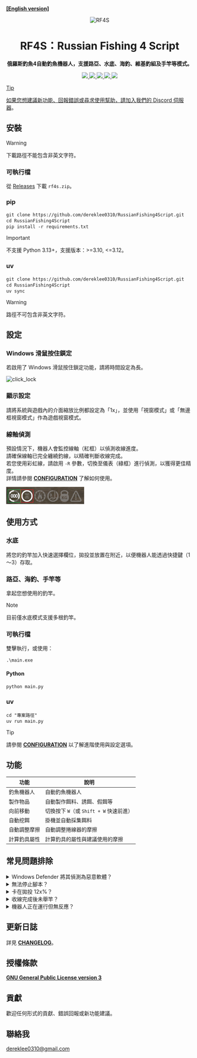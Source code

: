 **[[English version]][readme]**
<div align="center">

![RF4S][rf4s_logo]
<h1 align="center">RF4S：Russian Fishing 4 Script</h1>

**俄羅斯釣魚4自動釣魚機器人，支援路亞、水底、海釣、維基釣組及手竿等模式。**

<a target="_blank" href="https://opensource.org/license/gpl-3-0" style="background:none">
    <img src="https://img.shields.io/badge/License-GPLv3-blue.svg" style="height: 22px;" />
</a>
<a target="_blank" href="https://discord.gg/BZQWQnAMbY" style="background:none">
    <img src="https://img.shields.io/badge/discord-join-rf44.svg?labelColor=191937&color=6F6FF7&logo=discord" style="height: 22px;" />
</a>
<a target="_blank" href="http://makeapullrequest.com" style="background:none">
    <img src="https://img.shields.io/badge/PRs-welcome-brightgreen.svg?style=flat" style="height: 22px;" />
</a>
</a>
<a target="_blank" href="https://www.python.org/downloads/" style="background:none">
    <img src="https://img.shields.io/badge/python-3.10_%7C_3.11_%7C_3.12-blue
    " style="height: 22px;" />
</a>
<a target="_blank" href="https://github.com/astral-sh/ruff" style="background:none">
    <img src="https://img.shields.io/endpoint?url=https://raw.githubusercontent.com/astral-sh/ruff/main/assets/badge/v2.json
    " style="height: 22px;" />


</div>

> [!TIP]
> 如果您想建議新功能、回報錯誤或尋求使用幫助，請加入我們的 [Discord 伺服器][discord]。


## 安裝
> [!WARNING] 
> 下載路徑不能包含非英文字符。
### 可執行檔
從 [Releases][releases] 下載 `rf4s.zip`。  
### pip
```
git clone https://github.com/dereklee0310/RussianFishing4Script.git
cd RussianFishing4Script
pip install -r requirements.txt
```
> [!IMPORTANT] 
> 不支援 Python 3.13+，支援版本：>=3.10, <=3.12。
### uv
```
git clone https://github.com/dereklee0310/RussianFishing4Script.git
cd RussianFishing4Script
uv sync
```
> [!WARNING] 
> 路徑不可包含非英文字符。


## 設定
### Windows 滑鼠按住鎖定
若啟用了 Windows 滑鼠按住鎖定功能，請將時間設定為長。

![click_lock]
### 顯示設定
請將系統與遊戲內的介面縮放比例都設定為「1x」，並使用「視窗模式」或「無邊框視窗模式」作為遊戲視窗模式。
### 線軸偵測
預設情況下，機器人會監控線軸（紅框）以偵測收線進度。  
請確保線軸已完全纏繞釣線，以精確判斷收線完成。  
若您使用彩虹線，請啟用 `-R` 參數，切換至儀表（綠框）進行偵測，以獲得更佳精度。  
詳情請參閱 **[CONFIGURATION][configuration]** 了解如何使用。

![status]

## 使用方式
### 水底
將您的釣竿加入快速選擇欄位，拋投並放置在附近，以便機器人能透過快捷鍵（1～3）存取。  
### 路亞、海釣、手竿等
拿起您想使用的釣竿。
> [!NOTE]
> 目前僅水底模式支援多根釣竿。

### 可執行檔
雙擊執行，或使用：
```
.\main.exe
```
#### Python
```
python main.py
```
### uv
```
cd "專案路徑"
uv run main.py
```

> [!TIP]
> 請參閱 **[CONFIGURATION][configuration]** 以了解進階使用與設定選項。

## 功能
| 功能                     | 說明                                              |
| ------------------------ | ------------------------------------------------ |
| 釣魚機器人               | 自動釣魚機器人                                     |
| 製作物品                 | 自動製作餌料、誘餌、假餌等                         |
| 向前移動                 | 切換按下 `W`（或 `Shift + W` 快速前進）            |
| 自動挖餌                 | 掛機並自動採集餌料                                 |
| 自動調整摩擦             | 自動調整捲線器的摩擦                               |
| 計算釣具屬性             | 計算釣具的屬性與建議使用的摩擦                     |

## 常見問題排除
<details>
<summary>Windows Defender 將其偵測為惡意軟體？</summary>

- 屬於誤判，請見 [此處][malware]。 
</details>

<details>
<summary>無法停止腳本？</summary>

- 可能某些按鍵仍處於按下狀態（例如 `Ctrl`、`Shift`、滑鼠按鈕等）。  
  請再次按下這些按鍵以釋放，然後正常輸入 `Ctrl-C` 即可。
</details>

<details>
<summary>卡在拋投 12x%？</summary>

- 請確認遊戲語言與腳本語言設定相同。
- 確保您的捲線器已完全纏繞釣線，或裝備彩虹線並使用 `-R` 參數。 
</details>

<details>
<summary>收線完成後未舉竿？</summary>

- 確保您的捲線器已完全纏繞釣線，或裝備彩虹線並使用 `-R` 參數。 
- 調整遊戲視窗大小。
- 降低 `config.yaml` 中 `BOT.SPOOL_CONFIDENCE` 的數值。
- 避免強光來源（如陽光直射）或關閉船上燈光。
</details>

<details>
<summary>機器人正在運行但無反應？</summary>

- 請以系統管理員身分執行。
</details>

## 更新日誌
詳見 **[CHANGELOG][changelog]**。

## 授權條款
**[GNU General Public License version 3][license]**

## 貢獻
歡迎任何形式的貢獻、錯誤回報或新功能建議。

## 聯絡我
dereklee0310@gmail.com 

[readme]: /docs/zh-TW/README.md
[rf4s_logo]: /static/readme/RF4S.png
[python_badge]: https://img.shields.io/badge/Python-3776AB?style=for-the-badge&logo=python&logoColor=white
[windows_badge]: https://img.shields.io/badge/Windows-0078D6?style=for-the-badge&logo=windows&logoColor=white
[click_lock]: /static/readme/clicklock.png
[malware]: https://nuitka.net/user-documentation/common-issue-solutions.html#windows-virus-scanners

[discord]: https://discord.gg/BZQWQnAMbY  
[python]: https://www.python.org/downloads/  
[releases]: https://github.com/dereklee0310/RussianFishing4Script/releases  
[status]: /static/readme/status.png
[configuration]: /docs/en/CONFIGURATION.md
[changelog]: /docs/en/CHANGELOG.md
[license]: /LICENSE
